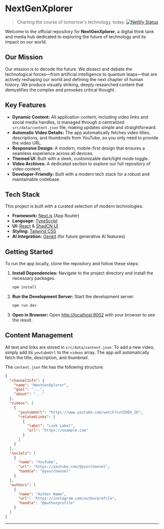 # NextGenXplorer

> Charting the course of tomorrow's technology, today.
> [![Netlify Status](https://api.netlify.com/api/v1/badges/ea28765b-ed2e-446e-9d83-898a1aaf5b90/deploy-status)](https://app.netlify.com/projects/nextgenxplorer/deploys)

Welcome to the official repository for **NextGenXplorer**, a digital think tank and media hub dedicated to exploring the future of technology and its impact on our world.


## Our Mission

Our mission is to decode the future. We dissect and debate the technological forces—from artificial intelligence to quantum leaps—that are actively reshaping our world and defining the next chapter of human history. We produce visually striking, deeply researched content that demystifies the complex and provokes critical thought.

## Key Features

- **Dynamic Content:** All application content, including video links and social media handles, is managed through a centralized `src/data/content.json` file, making updates simple and straightforward.
- **Automatic Video Details:** The app automatically fetches video titles, descriptions, and thumbnails from YouTube, so you only need to provide the video URL.
- **Responsive Design:** A modern, mobile-first design that ensures a seamless experience across all devices.
- **Themed UI:** Built with a sleek, customizable dark/light mode toggle.
- **Video Archives:** A dedicated section to explore our full repository of video content.
- **Developer-Friendly:** Built with a modern tech stack for a robust and maintainable codebase.

## Tech Stack

This project is built with a curated selection of modern technologies:

- **Framework:** [Next.js](https://nextjs.org/) (App Router)
- **Language:** [TypeScript](https://www.typescriptlang.org/)
- **UI:** [React](https://react.dev/) & [ShadCN UI](https://ui.shadcn.com/)
- **Styling:** [Tailwind CSS](https://tailwindcss.com/)
- **AI Integration:** [Genkit](https://firebase.google.com/docs/genkit) (for future generative AI features)

## Getting Started

To run the app locally, clone the repository and follow these steps:

1.  **Install Dependencies:**
    Navigate to the project directory and install the necessary packages.
    ```bash
    npm install
    ```

2.  **Run the Development Server:**
    Start the development server.
    ```bash
    npm run dev
    ```

3.  **Open in Browser:**
    Open [http://localhost:9002](http://localhost:9002) with your browser to see the result.

## Content Management

All text and links are stored in `src/data/content.json`. To add a new video, simply add its `youtubeUrl` to the `videos` array. The app will automatically fetch the title, description, and thumbnail.

The `content.json` file has the following structure:

```json
{
  "channelInfo": {
    "name": "NextGenXplorer",
    "goal": "...",
    "about": "..."
  },
  "videos": [
    {
      "youtubeUrl": "https://www.youtube.com/watch?v=VIDEO_ID",
      "relatedLinks": [
        {
          "label": "Link Label",
          "url": "https://example.com"
        }
      ]
    }
  ],
  "socials": [
    {
      "name": "YouTube",
      "url": "https://youtube.com/@yourchannel",
      "handle": "@yourchannel"
    }
  ],
  "authors": [
    {
      "name": "Author Name",
      "url": "https://instagram.com/authorprofile",
      "handle": "@authorprofile"
    }
  ]
}
```

---
